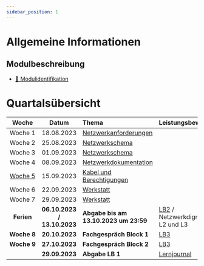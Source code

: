 ```yaml
---
sidebar_position: 1
---
```


# Allgemeine Informationen

## Modulbeschreibung

- [:paperclip: Modulidentifikation](https://www.modulbaukasten.ch/module/231/1/de-DE?title=Datenschutz-und-Datensicherheit-anwenden)

# Quartalsübersicht

|         Woche          |             Datum             | Thema                                             | Leistungsbewertung |
| :--------------------: | :---------------------------: | :------------------------------------------------ | :----------------- |
|     Woche&nbsp;1       |          18.08.2023           | [Netzwerkanforderungen](./category/woche-1---grundlagen)|
|     Woche&nbsp;2       |          25.08.2023           | [Netzwerkschema](./category/woche-2---aufbau-von-netzwerken---teil-1)             |
|     Woche&nbsp;3       |          01.09.2023           | [Netzwerkschema](./category/woche-3---aufbau-von-netzwerken-teil-2)     |
|     Woche&nbsp;4       |          08.09.2023           | [Netzwerkdokumentation](./category/woche-4---netzwerk-dokumentation) |
|     [Woche&nbsp;5](../woche-05)       |          15.09.2023           | [Kabel und Berechtigungen](./category/woche-5---kabel-und-berechtigungen)    |
|     Woche&nbsp;6       |          22.09.2023           | [Werkstatt](./category/)               |
|     Woche&nbsp;7       |          29.09.2023           | [Werkstatt](./category/)               |
|     **Ferien**         |  **06.10.2023 / 13.10.2023**  |  **Abgabe bis am 13.10.2023 um 23:59** |[LB2] / Netzwerkdigramm L2 und L3 |     
|   **Woche&nbsp;8**     |         **20.10.2023**        |  **Fachgespräch Block 1** | [LB3]| 
|   **Woche&nbsp;9**     |        **27.10.2023**         |  **Fachgespräch Block 2** | [LB3]| 
|                        |        **29.09.2023**           | **Abgabe LB 1** | [Lernjournal] |

[Lernjournal]: ./02%20beurteilungen%20v2/Lernjournal.md
[LB2]: ./02%20beurteilungen%20v2/LB2%20Know%20How.md
[LB3]: ./02%20beurteilungen%20v2/LB3%20Fachgespräch.md